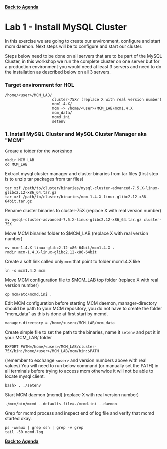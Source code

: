 **[Back to Agenda](./../README.md)**

# Lab 1 - Install MySQL Cluster

In this exercise we are going to create our environment, configure and start mcm daemon. Next steps will be to configure and start our cluster.

Steps below need to be done on all servers that are to be part of the MySQL Cluster, in this workshop we run the complete cluster on one server but for a production environment you would need at least 3 servers and need to do the installation as described below on all 3 servers.

### Target environment for HOL
```
/home/<user>/MCM_LAB/
                     cluster-75X/ (replace X with real version number)
                     mcm1.4.X/
                     mcm -> /home/<user>/MCM_LAB/mcm1.4.X
                     mcm_data/
                     mcmd.ini
                     setenv
```

### 1. Install MySQL Cluster and MySQL Cluster Manager aka "MCM"
Create a folder for the workshop
```
mkdir MCM_LAB
cd MCM_LAB
```

Extract mysql cluster manager and cluster binaries from tar files
(first step is to unzip tar packages from tar files)
```
tar xzf /path/to/cluster/binaries/mysql-cluster-advanced-7.5.X-linux-glibc2.12-x86_64.tar.gz
tar xzf /path/to/cluster/binaries/mcm-1.4.X-linux-glibc2.12-x86-64bit.tar.gz
```

Rename cluster binaries to cluster-75X (replace X with real version number)
```
mv mysql-cluster-advanced-7.5.X-linux-glibc2.12-x86_64.tar.gz cluster-75X
```

Move MCM binaries folder to $MCM_LAB (replace X with real version number)
```
mv mcm-1.4.X-linux-glibc2.12-x86-64bit/mcm1.4.X .
rmdir mcm-1.4.X-linux-glibc2.12-x86-64bit
```

Create a soft link called only `mcm` that point to folder mcm1.4.X like
```
ln -s mcm1.4.X mcm
```

Move MCM configuration file to $MCM_LAB top folder (replace X with real version number)
```
cp mcm/etc/mcmd.ini .
```

Edit MCM configuration before starting MCM daemon, manager-directory should be path to your MCM repository, you do not have to create the folder "mcm_data" as this is done at first start by mcmd.
```
manager-directory = /home/<user>/MCM_LAB/mcm_data
```

Create simple file to set the path to the binaries, name it `setenv` and put it in your MCM_LAB/ folder
```
EXPORT PATH=/home/<user>/MCM_LAB/cluster-75X/bin:/home/<user>/MCM_LAB/mcm/bin:$PATH
```
(remember to exchange `<user>` and version numbers above with real values) 
You will need to run below command (or manually set the PATH) in all terminals before trying to access mcm otherwice it will not be able to locate mysql client.
```
bash> . ./setenv
```

Start MCM daemon (mcmd) (replace X with real version number)
```
./mcm/bin/mcmd --defaults-file=./mcmd.ini --daemon
```

Grep for mcmd process and inspect end of log file and verify that mcmd started okay.
```
ps -wwaux | grep ssh | grep -v grep
tail -50 mcmd.log
```

**[Back to Agenda](./../README.md)**
